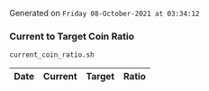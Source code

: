 Generated on `Friday 08-October-2021 at 03:34:12`

### Current to Target Coin Ratio
`current_coin_ratio.sh`

Date|Current|Target|Ratio
---|---|---|---
